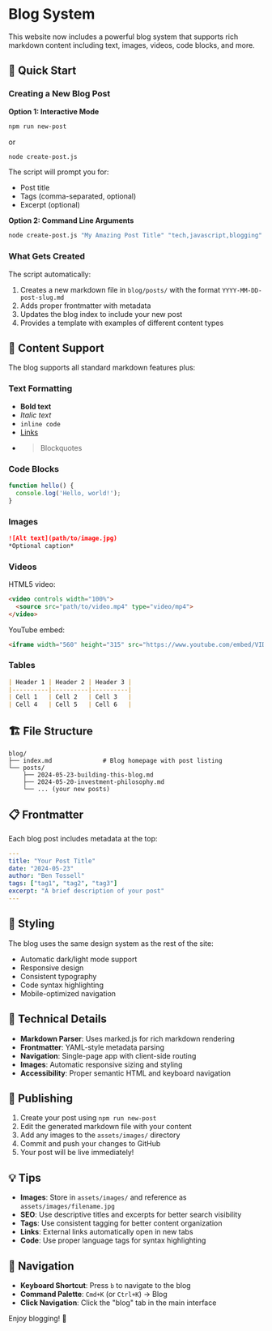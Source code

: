 # Blog System

This website now includes a powerful blog system that supports rich markdown content including text, images, videos, code blocks, and more.

## 🚀 Quick Start

### Creating a New Blog Post

**Option 1: Interactive Mode**
```bash
npm run new-post
```
or
```bash
node create-post.js
```

The script will prompt you for:
- Post title
- Tags (comma-separated, optional)
- Excerpt (optional)

**Option 2: Command Line Arguments**
```bash
node create-post.js "My Amazing Post Title" "tech,javascript,blogging" "This is a short excerpt"
```

### What Gets Created

The script automatically:
1. Creates a new markdown file in `blog/posts/` with the format `YYYY-MM-DD-post-slug.md`
2. Adds proper frontmatter with metadata
3. Updates the blog index to include your new post
4. Provides a template with examples of different content types

## 📝 Content Support

The blog supports all standard markdown features plus:

### Text Formatting
- **Bold text**
- *Italic text*
- `inline code`
- [Links](https://example.com)
- > Blockquotes

### Code Blocks
```javascript
function hello() {
  console.log('Hello, world!');
}
```

### Images
```markdown
![Alt text](path/to/image.jpg)
*Optional caption*
```

### Videos
HTML5 video:
```html
<video controls width="100%">
  <source src="path/to/video.mp4" type="video/mp4">
</video>
```

YouTube embed:
```html
<iframe width="560" height="315" src="https://www.youtube.com/embed/VIDEO_ID" frameborder="0" allowfullscreen></iframe>
```

### Tables
```markdown
| Header 1 | Header 2 | Header 3 |
|----------|----------|----------|
| Cell 1   | Cell 2   | Cell 3   |
| Cell 4   | Cell 5   | Cell 6   |
```

## 🏗️ File Structure

```
blog/
├── index.md              # Blog homepage with post listing
└── posts/
    ├── 2024-05-23-building-this-blog.md
    ├── 2024-05-20-investment-philosophy.md
    └── ... (your new posts)
```

## 📋 Frontmatter

Each blog post includes metadata at the top:

```yaml
---
title: "Your Post Title"
date: "2024-05-23"
author: "Ben Tossell"
tags: ["tag1", "tag2", "tag3"]
excerpt: "A brief description of your post"
---
```

## 🎨 Styling

The blog uses the same design system as the rest of the site:
- Automatic dark/light mode support
- Responsive design
- Consistent typography
- Code syntax highlighting
- Mobile-optimized navigation

## 🔧 Technical Details

- **Markdown Parser**: Uses marked.js for rich markdown rendering
- **Frontmatter**: YAML-style metadata parsing
- **Navigation**: Single-page app with client-side routing
- **Images**: Automatic responsive sizing and styling
- **Accessibility**: Proper semantic HTML and keyboard navigation

## 🚀 Publishing

1. Create your post using `npm run new-post`
2. Edit the generated markdown file with your content
3. Add any images to the `assets/images/` directory
4. Commit and push your changes to GitHub
5. Your post will be live immediately!

## 💡 Tips

- **Images**: Store in `assets/images/` and reference as `assets/images/filename.jpg`
- **SEO**: Use descriptive titles and excerpts for better search visibility
- **Tags**: Use consistent tagging for better content organization
- **Links**: External links automatically open in new tabs
- **Code**: Use proper language tags for syntax highlighting

## 🎯 Navigation

- **Keyboard Shortcut**: Press `b` to navigate to the blog
- **Command Palette**: `Cmd+K` (or `Ctrl+K`) → Blog
- **Click Navigation**: Click the "blog" tab in the main interface

Enjoy blogging! 🎉